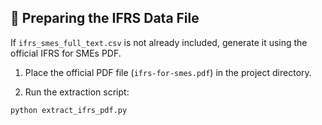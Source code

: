 ## 📖 Preparing the IFRS Data File

If `ifrs_smes_full_text.csv` is not already included, generate it using the official IFRS for SMEs PDF.

1. Place the official PDF file (`ifrs-for-smes.pdf`) in the project directory.

2. Run the extraction script:
```bash
python extract_ifrs_pdf.py
